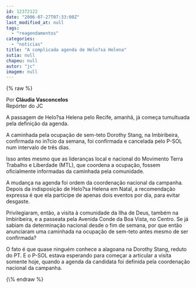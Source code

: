 ```yaml
---
id: 12372122
date: "2006-07-27T07:33:00Z"
last_modified_at: null
tags:
  - "reagendamentos"
categories:
  - "noticias"
title: "A complicada agenda de Helo?sa Helena"
sutia: null
chapeu: null
autor: "jc"
imagem: null
---
```

{\% raw %}
<p>Por <strong>Cl&aacute;udia Vasconcelos<br /></strong>Rep&oacute;rter do JC</p>
<p>A passagem de Helo?sa Helena pelo Recife, amanh&atilde;, j&aacute; come&ccedil;a tumultuada pela defini&ccedil;&atilde;o da agenda.</p>
<p>A caminhada pela ocupa&ccedil;&atilde;o de sem-teto Dorothy Stang, na Imbiribeira, confirmada no in?cio da semana, foi confirmada e cancelada pelo P-SOL num intervalo de tr&ecirc;s dias.</p>
<p>Isso antes mesmo que as lideran&ccedil;as local e nacional do Movimento Terra Trabalho e Liberdade (MTL), que coordena a ocupa&ccedil;&atilde;o, fossem oficialmente informadas da caminhada pela comunidade.</p>
<p>A mudan&ccedil;a na agenda foi ordem da coordena&ccedil;&atilde;o nacional da campanha. Depois da indisposi&ccedil;&atilde;o de Helo?sa Helena em Natal, a recomenda&ccedil;&atilde;o expressa &eacute; que ela participe de apenas dois eventos por dia, para evitar desgaste.</p>
<p>Privilegiaram, ent&atilde;o, a visita &agrave; comunidade da Ilha de Deus, tamb&eacute;m na Imbiribeira, e a passeata pela Avenida Conde da Boa Vista, no Centro. Se j&aacute; sabiam da determina&ccedil;&atilde;o nacional desde o fim de semana, por que ent&atilde;o anunciaram uma caminhada na ocupa&ccedil;&atilde;o de sem-teto antes mesmo de ser confirmada?</p>
<p>O fato &eacute; que quase ningu&eacute;m conhece a alagoana na Dorothy Stang, reduto do PT. E o P-SOL estava esperando para come&ccedil;ar a articular a visita somente hoje, quando a agenda da candidata foi definida pela coordena&ccedil;&atilde;o nacional da campanha.</p>
{\% endraw %}